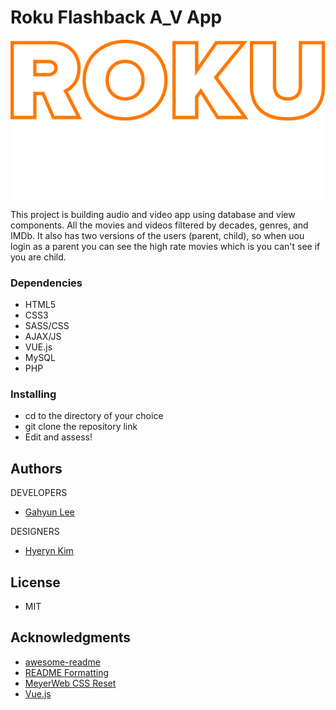 # Roku Flashback A_V App
![OurLogoImage](images/orange-logo.svg "Logo")

This project is building audio and video app using database and view components. All the movies and videos filtered by decades, genres, and IMDb. It also has two versions of the users (parent, child), so when uou login as a parent you can see the high rate movies which is you can't see if you are child.

### Dependencies

* HTML5
* CSS3
* SASS/CSS
* AJAX/JS
* VUE.js
* MySQL
* PHP

### Installing

* cd to the directory of your choice
* git clone the repository link
* Edit and assess!

## Authors

DEVELOPERS
* [Gahyun Lee](https://github.com/Gahyunlee23)

DESIGNERS
* [Hyeryn Kim](https://github.com/hrk9501)

## License
* MIT

## Acknowledgments

* [awesome-readme](https://github.com/matiassingers/awesome-readme)
* [README Formatting](https://guides.github.com/features/mastering-markdown/)
* [MeyerWeb CSS Reset](https://meyerweb.com/eric/tools/css/reset/)
* [Vue.js](https://vuejs.org/)
